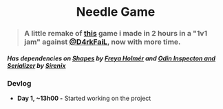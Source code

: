 <h1 align="center">
  Needle Game
</h1>

> ### A little remake of [this](https://twitter.com/bomdiajj/status/1525385708692815872) game i made in 2 hours in a "1v1 jam" against [@D4rkFaiL](https://github.com/D4rkFaiL), now with more time.

##### Has dependencies on [Shapes](https://assetstore.unity.com/packages/tools/particles-effects/shapes-173167) by [Freya Holmér](https://twitter.com/FreyaHolmer) and [Odin Inspecton and Serializer](https://assetstore.unity.com/packages/tools/utilities/odin-inspector-and-serializer-89041) by [Sirenix](https://odininspector.com/)

### Devlog
- **Day 1, ~13h00 -** Started working on the project